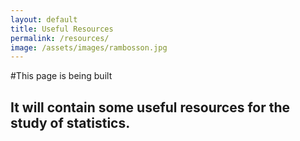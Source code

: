 ```yaml
---
layout: default
title: Useful Resources
permalink: /resources/
image: /assets/images/rambosson.jpg
---
```


#This page is being built

## It will contain some useful resources for the study of statistics.
